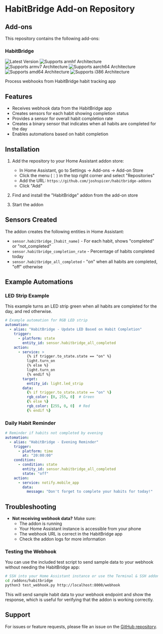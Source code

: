 # HabitBridge Add-on Repository

## Add-ons

This repository contains the following add-ons:

### HabitBridge

![Latest Version][habitbridge-version-shield]
![Supports armhf Architecture][habitbridge-armhf-shield]
![Supports armv7 Architecture][habitbridge-armv7-shield]
![Supports aarch64 Architecture][habitbridge-aarch64-shield]
![Supports amd64 Architecture][habitbridge-amd64-shield]
![Supports i386 Architecture][habitbridge-i386-shield]

Process webhooks from HabitBridge habit tracking app

## Features

- Receives webhook data from the HabitBridge app
- Creates sensors for each habit showing completion status
- Provides a sensor for overall habit completion rate
- Creates a binary sensor that indicates when all habits are completed for the day
- Enables automations based on habit completion

## Installation

1. Add the repository to your Home Assistant addon store:
   - In Home Assistant, go to Settings -> Add-ons -> Add-on Store
   - Click the menu (⋮) in the top right corner and select "Repositories"
   - Add the URL: `https://github.com/joshspicer/habitbridge-addons`
   - Click "Add"

2. Find and install the "HabitBridge" addon from the add-on store
3. Start the addon

[habitbridge-version-shield]: https://img.shields.io/badge/version-v1.0.0-blue.svg
[habitbridge-armhf-shield]: https://img.shields.io/badge/armhf-yes-green.svg
[habitbridge-armv7-shield]: https://img.shields.io/badge/armv7-yes-green.svg
[habitbridge-aarch64-shield]: https://img.shields.io/badge/aarch64-yes-green.svg
[habitbridge-amd64-shield]: https://img.shields.io/badge/amd64-yes-green.svg
[habitbridge-i386-shield]: https://img.shields.io/badge/i386-yes-green.svg

## Sensors Created

The addon creates the following entities in Home Assistant:

- `sensor.habitbridge_[habit_name]` - For each habit, shows "completed" or "not_completed"
- `sensor.habitbridge_completion_rate` - Percentage of habits completed today
- `sensor.habitbridge_all_completed` - "on" when all habits are completed, "off" otherwise

## Example Automations

### LED Strip Example

This example turns an LED strip green when all habits are completed for the day, and red otherwise.

```yaml
# Example automation for RGB LED strip
automation:
  - alias: "HabitBridge - Update LED Based on Habit Completion"
    trigger:
      - platform: state
        entity_id: sensor.habitbridge_all_completed
    action:
      - service: >
          {% if trigger.to_state.state == "on" %}
          light.turn_on
          {% else %}
          light.turn_on
          {% endif %}
        target:
          entity_id: light.led_strip
        data:
          {% if trigger.to_state.state == "on" %}
          rgb_color: [0, 255, 0]  # Green
          {% else %}
          rgb_color: [255, 0, 0]  # Red
          {% endif %}
```

### Daily Habit Reminder

```yaml
# Reminder if habits not completed by evening
automation:
  - alias: "HabitBridge - Evening Reminder"
    trigger:
      - platform: time
        at: "20:00:00"
    condition:
      - condition: state
        entity_id: sensor.habitbridge_all_completed
        state: "off"
    action:
      - service: notify.mobile_app
        data:
          message: "Don't forget to complete your habits for today!"
```

## Troubleshooting

- **Not receiving webhook data?** Make sure:
  - The addon is running
  - Your Home Assistant instance is accessible from your phone
  - The webhook URL is correct in the HabitBridge app
  - Check the addon logs for more information

### Testing the Webhook

You can use the included test script to send sample data to your webhook without needing the HabitBridge app:

```bash
# SSH into your Home Assistant instance or use the Terminal & SSH addon
cd /addons/habitbridge
python3 test_webhook.py http://localhost:8000/webhook
```

This will send sample habit data to your webhook endpoint and show the response, which is useful for verifying that the addon is working correctly.

## Support

For issues or feature requests, please file an issue on the [GitHub repository](https://github.com/joshspicer/HabitBridge/issues).
